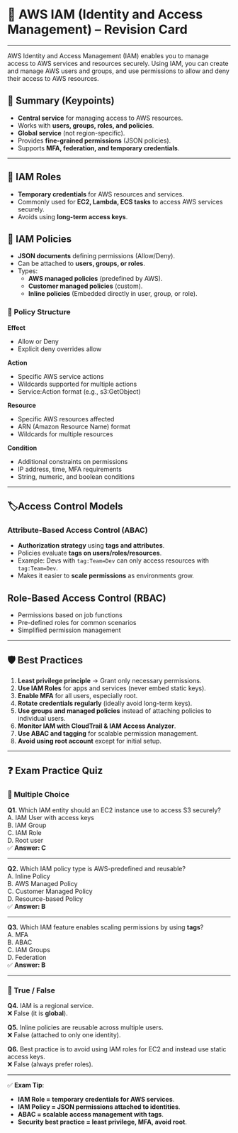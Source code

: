 # 🔐 AWS IAM (Identity and Access Management) – Revision Card

---
AWS Identity and Access Management (IAM) enables you to manage access to AWS services and resources securely. 
Using IAM, you can create and manage AWS users and groups, and use permissions to allow and deny their access to AWS resources.

## 📝 Summary (Keypoints)
- **Central service** for managing access to AWS resources.
- Works with **users, groups, roles, and policies**.
- **Global service** (not region-specific).
- Provides **fine-grained permissions** (JSON policies).
- Supports **MFA, federation, and temporary credentials**.

---


## 👤 IAM Roles
- **Temporary credentials** for AWS resources and services.
- Commonly used for **EC2, Lambda, ECS tasks** to access AWS services securely.
- Avoids using **long-term access keys**.

## 🔹 IAM Policies
- **JSON documents** defining permissions (Allow/Deny).
- Can be attached to **users, groups, or roles**.
- Types:
    - **AWS managed policies** (predefined by AWS).
    - **Customer managed policies** (custom).
    - **Inline policies** (Embedded directly in user, group, or role).
### 🔹 Policy Structure
**Effect**
* Allow or Deny
* Explicit deny overrides allow

**Action**

* Specific AWS service actions
* Wildcards supported for multiple actions
* Service:Action format (e.g., s3:GetObject)

**Resource**

* Specific AWS resources affected
* ARN (Amazon Resource Name) format
* Wildcards for multiple resources

**Condition**

* Additional constraints on permissions
* IP address, time, MFA requirements
* String, numeric, and boolean conditions

---

## 🏷️Access Control Models

### Attribute-Based Access Control (ABAC)
- **Authorization strategy** using **tags and attributes**.
- Policies evaluate **tags on users/roles/resources**.
- Example: Devs with `tag:Team=Dev` can only access resources with `tag:Team=Dev`.
- Makes it easier to **scale permissions** as environments grow.

## Role-Based Access Control (RBAC)

* Permissions based on job functions
* Pre-defined roles for common scenarios
* Simplified permission management

---

## 🛡️ Best Practices
1. **Least privilege principle** → Grant only necessary permissions.
2. **Use IAM Roles** for apps and services (never embed static keys).
3. **Enable MFA** for all users, especially root.
4. **Rotate credentials regularly** (ideally avoid long-term keys).
5. **Use groups and managed policies** instead of attaching policies to individual users.
6. **Monitor IAM with CloudTrail & IAM Access Analyzer**.
7. **Use ABAC and tagging** for scalable permission management.
8. **Avoid using root account** except for initial setup.

---

## ❓ Exam Practice Quiz

### 🔹 Multiple Choice
**Q1.** Which IAM entity should an EC2 instance use to access S3 securely?  
A. IAM User with access keys  
B. IAM Group  
C. IAM Role  
D. Root user  
✅ **Answer: C**

---

**Q2.** Which IAM policy type is AWS-predefined and reusable?  
A. Inline Policy  
B. AWS Managed Policy  
C. Customer Managed Policy  
D. Resource-based Policy  
✅ **Answer: B**

---

**Q3.** Which IAM feature enables scaling permissions by using **tags**?  
A. MFA  
B. ABAC  
C. IAM Groups  
D. Federation  
✅ **Answer: B**

---

### 🔹 True / False
**Q4.** IAM is a regional service.  
❌ False (it is **global**).

**Q5.** Inline policies are reusable across multiple users.  
❌ False (attached to only one identity).

**Q6.** Best practice is to avoid using IAM roles for EC2 and instead use static access keys.  
❌ False (always prefer roles).

---

✅ **Exam Tip**:
- **IAM Role = temporary credentials for AWS services**.
- **IAM Policy = JSON permissions attached to identities**.
- **ABAC = scalable access management with tags**.
- **Security best practice = least privilege, MFA, avoid root**.  
